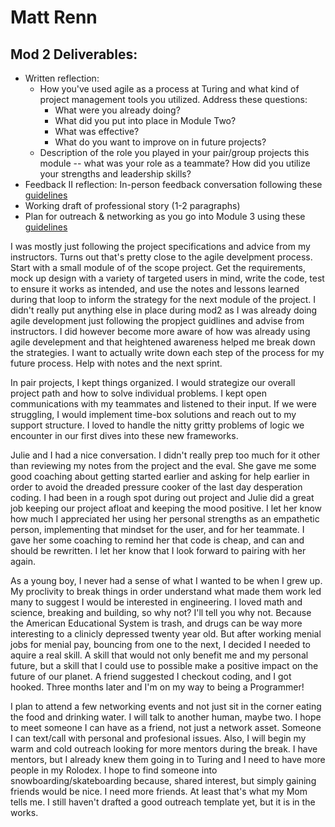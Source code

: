 # Matt Renn

## Mod 2 Deliverables:
* Written reflection:
  * How you've used agile as a process at Turing and what kind of project management tools you utilized. Address these questions:
    * What were you already doing? 
    * What did you put into place in Module Two?
    * What was effective?
    * What do you want to improve on in future projects?
  * Description of the role you played in your pair/group projects this module -- what was your role as a teammate? How did you utilize your strengths and leadership skills?
* Feedback II reflection: In-person feedback conversation following these [guidelines](https://github.com/turingschool/career-development-curriculum/blob/master/module_two/feedback_conversation_reflection_guidelines.md)
* Working draft of professional story (1-2 paragraphs)
* Plan for outreach & networking as you go into Module 3 using these [guidelines](https://github.com/turingschool/career-development-curriculum/blob/master/module_two/outreach_networking_guidelines.md)

I was mostly just following the project specifications and advice from my instructors. Turns out that's pretty close to the agile develpment process. Start with a small module of of the scope project. Get the requirements, mock up design with a variety of targeted users in mind, write the code, test to ensure it works as intended, and use the notes and lessons learned during that loop to inform the strategy for the next module of the project. I didn't really put anything else in place during mod2 as I was already doing agile development just following the propject guidlines and advise from instructors. I did however become more aware of how was already using agile develepment and that heightened awareness helped me break down the strategies. I want to actually write down each step of the process for my future process. Help with notes and the next sprint. 

In pair projects, I kept things organized. I would strategize our overall project path and how to solve individual problems. I kept open communications with my teammates and listened to their input. If we were struggling, I would implement time-box solutions and reach out to my support structure. I loved to handle the nitty gritty problems of logic we encounter in our first dives into these new frameworks. 

Julie and I had a nice conversation. I didn't really prep too much for it other than reviewing my notes from the project and the eval. She gave me some good coaching about getting started earlier and asking for help earlier in order to avoid the dreaded pressure cooker of the last day desperation coding. I had been in a rough spot during out project and Julie did a great job keeping our project afloat and keeping the mood positive. I let her know how much I appreciated her using her personal strengths as an empathetic person, implementing that mindset for the user, and for her teammate. I gave her some coaching to remind her that code is cheap, and can and should be rewritten. I let her know that I look forward to pairing with her again.

As a young boy, I never had a sense of what I wanted to be when I grew up. My proclivity to break things in order understand what made them work led many to suggest I would be interested in engineering. I loved math and science, breaking and building, so why not? I'll tell you why not. Because the American Educational System is trash, and drugs can be way more interesting to a clinicly depressed twenty year old. But after working menial jobs for menial pay, bouncing from one to the next, I decided I needed to aquire a real skill. A skill that would not only benefit me and my personal future, but a skill that I could use to possible make a positive impact on the future of our planet. A friend suggested I checkout coding, and I got hooked. Three months later and I'm on my way to being a Programmer!

I plan to attend a few networking events and not just sit in the corner eating the food and drinking water. I will talk to another human, maybe two. I hope to meet someone I can have as a friend, not just a network asset. Someone I can text/call with personal and profesional issues. Also, I will begin my warm and cold outreach looking for more mentors during the break. I have mentors, but I already knew them going in to Turing and I need to have more people in my Rolodex. I hope to find someone into snowboarding/skateboarding because, shared interest, but simply gaining friends would be nice. I need more friends. At least that's what my Mom tells me. I still haven't drafted a good outreach template yet, but it is in the works. 
